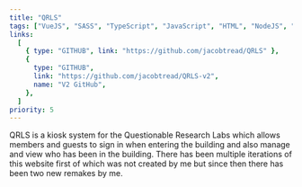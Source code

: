 ```yaml
---
title: "QRLS"
tags: ["VueJS", "SASS", "TypeScript", "JavaScript", "HTML", "NodeJS", "Docker"]
links:
  [
    { type: "GITHUB", link: "https://github.com/jacobtread/QRLS" },
    {
      type: "GITHUB",
      link: "https://github.com/jacobtread/QRLS-v2",
      name: "V2 GitHub",
    },
  ]
priority: 5
---
```


QRLS is a kiosk system for the Questionable Research Labs which allows members and guests to sign in when entering the building and also manage and view who has been in the building. There has been multiple iterations of this website first of which was not created by me but since then there has been two new remakes by me.
